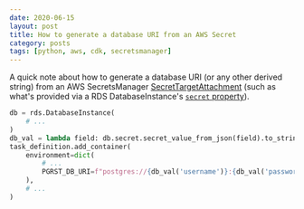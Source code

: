 ```yaml
---
date: 2020-06-15
layout: post
title: How to generate a database URI from an AWS Secret
category: posts
tags: [python, aws, cdk, secretsmanager]
---
```


A quick note about how to generate a database URI (or any other derived string) from an AWS SecretsManager [SecretTargetAttachment](https://docs.aws.amazon.com/cdk/api/latest/docs/@aws-cdk_aws-secretsmanager.SecretTargetAttachment.html) (such as what's provided via a RDS DatabaseInstance's [`secret` property](https://docs.aws.amazon.com/cdk/api/latest/docs/@aws-cdk_aws-rds.DatabaseInstance.html#secret-span-class-api-icon-api-icon-experimental-title-this-api-element-is-experimental-it-may-change-without-notice-span)). 


```py
db = rds.DatabaseInstance(
    # ...
)
db_val = lambda field: db.secret.secret_value_from_json(field).to_string()
task_definition.add_container(
    environment=dict(
        # ...
        PGRST_DB_URI=f"postgres://{db_val('username')}:{db_val('password')}@{db_val('host')}:{db_val('port')}/",
    ),
    # ...
)
```
